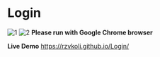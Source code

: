 # Login
![1](https://user-images.githubusercontent.com/100797809/173208444-bb3b3d3d-7e82-46ed-87da-44f43552b7b7.png)
![2](https://user-images.githubusercontent.com/100797809/173208448-b075ea3f-fb9e-4f41-85c0-0bd83a449f6a.png)
**Please run with Google Chrome browser**

**Live Demo** https://rzvkoli.github.io/Login/
